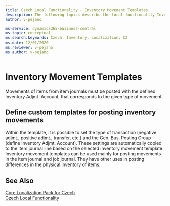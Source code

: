 ```yaml
---
title: Czech Local Functionality - Inventory Movement Templates
description: The following topics describe the local functionality Inventory Movement Templates in the Czech version of Business Central.
author: v-pejano

ms-service: dynamics365-business-central
ms.topic: conceptual
ms.search.keywords: Czech, Inventory, Localization, CZ
ms.date: 12/01/2020
ms.reviewer: v-pejano
ms.author: v-pejano
---
```



# Inventory Movement Templates

Movements of items from item journals must be posted with the defined Inventory Adjmt. Account, that corresponds to the given type of movement.

## Define custom templates for posting inventory movements

Within the template, it is possible to set the type of transaction (negative adjmt., positive adjmt., transfer, etc.)  and the Gen. Bus. Posting Group (define Inventory Adjmt. Account).
These settings are automatically copied to the item journal line based on the selected inventory movement template.
Inventory movement templates can be used mainly for posting movements in the item journal and job journal. They have other uses in posting differences in the physical inventory of items.

## See Also

[Core Localization Pack for Czech](ui-extensions-core-localization-pack-cz.md)  
[Czech Local Functionality](czech-local-functionality.md)  
